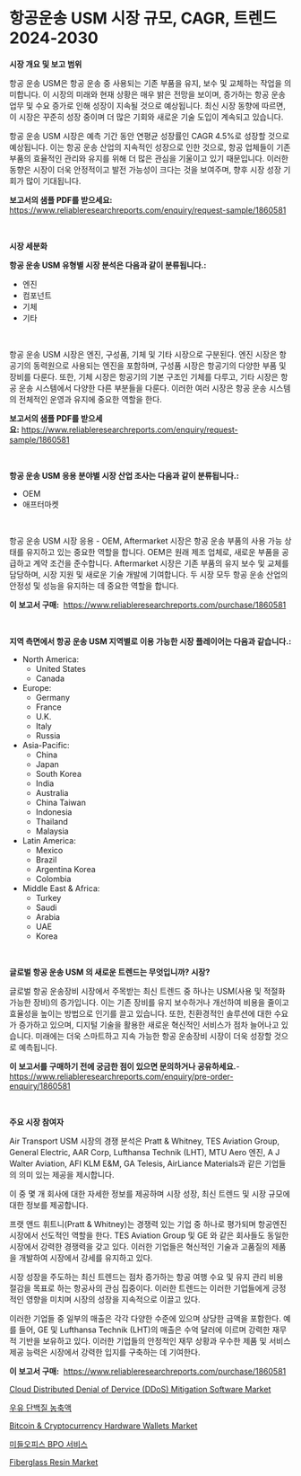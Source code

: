 <p><h1>항공운송 USM 시장 규모, CAGR, 트렌드 2024-2030</h1></p><p><strong>시장 개요 및 보고 범위</strong></p>
<p><p>항공 운송 USM은 항공 운송 중 사용되는 기존 부품을 유지, 보수 및 교체하는 작업을 의미합니다. 이 시장의 미래와 현재 상황은 매우 밝은 전망을 보이며, 증가하는 항공 운송 업무 및 수요 증가로 인해 성장이 지속될 것으로 예상됩니다. 최신 시장 동향에 따르면, 이 시장은 꾸준히 성장 중이며 더 많은 기회와 새로운 기술 도입이 계속되고 있습니다.</p><p>항공 운송 USM 시장은 예측 기간 동안 연평균 성장률인 CAGR 4.5%로 성장할 것으로 예상됩니다. 이는 항공 운송 산업의 지속적인 성장으로 인한 것으로, 항공 업체들이 기존 부품의 효율적인 관리와 유지를 위해 더 많은 관심을 기울이고 있기 때문입니다. 이러한 동향은 시장이 더욱 안정적이고 발전 가능성이 크다는 것을 보여주며, 향후 시장 성장 기회가 많이 기대됩니다.</p></p>
<p><strong>보고서의 샘플 PDF를 받으세요:</strong> <a href="https://www.reliableresearchreports.com/enquiry/request-sample/1860581">https://www.reliableresearchreports.com/enquiry/request-sample/1860581</a></p>
<p>&nbsp;</p>
<p><strong>시장 세분화</strong></p>
<p><strong>항공 운송 USM 유형별 시장 분석은 다음과 같이 분류됩니다.:</strong></p>
<p><ul><li>엔진</li><li>컴포넌트</li><li>기체</li><li>기타</li></ul></p>
<p>&nbsp;</p>
<p><p>항공 운송 USM 시장은 엔진, 구성품, 기체 및 기타 시장으로 구분된다. 엔진 시장은 항공기의 동력원으로 사용되는 엔진을 포함하며, 구성품 시장은 항공기의 다양한 부품 및 장비를 다룬다. 또한, 기체 시장은 항공기의 기본 구조인 기체를 다루고, 기타 시장은 항공 운송 시스템에서 다양한 다른 부분들을 다룬다. 이러한 여러 시장은 항공 운송 시스템의 전체적인 운영과 유지에 중요한 역할을 한다.</p></p>
<p><strong>보고서의 샘플 PDF를 받으세요:</strong>&nbsp;<a href="https://www.reliableresearchreports.com/enquiry/request-sample/1860581">https://www.reliableresearchreports.com/enquiry/request-sample/1860581</a></p>
<p>&nbsp;</p>
<p><strong> 항공 운송 USM 응용 분야별 시장 산업 조사는 다음과 같이 분류됩니다.:</strong></p>
<p><ul><li>OEM</li><li>애프터마켓</li></ul></p>
<p>&nbsp;</p>
<p><p>항공 운송 USM 시장 응용 - OEM, Aftermarket 시장은 항공 운송 부품의 사용 가능 상태를 유지하고 있는 중요한 역할을 합니다. OEM은 원래 제조 업체로, 새로운 부품을 공급하고 계약 조건을 준수합니다. Aftermarket 시장은 기존 부품의 유지 보수 및 교체를 담당하며, 시장 지원 및 새로운 기술 개발에 기여합니다. 두 시장 모두 항공 운송 산업의 안정성 및 성능을 유지하는 데 중요한 역할을 합니다.</p></p>
<p><strong>이 보고서 구매:</strong>&nbsp; <a href="https://www.reliableresearchreports.com/purchase/1860581">https://www.reliableresearchreports.com/purchase/1860581</a></p>
<p>&nbsp;</p>
<p><strong>지역 측면에서 항공 운송 USM 지역별로 이용 가능한 시장 플레이어는 다음과 같습니다.:</strong></p>
<p><ul>
    <li>
        North America:
        <ul>
            <li>United States</li>
            <li>Canada</li>
        </ul>
    </li>
    <li>
        Europe:
        <ul>
            <li>Germany</li>
            <li>France</li>
            <li>U.K.</li>
            <li>Italy</li>
            <li>Russia</li>
        </ul>
    </li>
    <li>
        Asia-Pacific:
        <ul>
            <li>China</li>
            <li>Japan</li>
            <li>South Korea</li>
            <li>India</li>
            <li>Australia</li>
            <li>China Taiwan</li>
            <li>Indonesia</li>
            <li>Thailand</li>
            <li>Malaysia</li>
        </ul>
    </li>
    <li>
        Latin America:
        <ul>
            <li>Mexico</li>
            <li>Brazil</li>
            <li>Argentina Korea</li>
            <li>Colombia</li>
        </ul>
    </li>
    <li>
        Middle East & Africa:
        <ul>
            <li>Turkey</li>
            <li>Saudi</li>
            <li>Arabia</li>
            <li>UAE</li>
            <li>Korea</li>
        </ul>
    </li>
    </ul></p>
<p>&nbsp;</p>
<p><strong>글로벌 항공 운송 USM 의 새로운 트렌드는 무엇입니까? 시장?</strong></p>
<p><p>글로벌 항공 운송장비 시장에서 주목받는 최신 트렌드 중 하나는 USM(사용 및 적절화 가능한 장비)의 증가입니다. 이는 기존 장비를 유지 보수하거나 개선하여 비용을 줄이고 효율성을 높이는 방법으로 인기를 끌고 있습니다. 또한, 친환경적인 솔루션에 대한 수요가 증가하고 있으며, 디지털 기술을 활용한 새로운 혁신적인 서비스가 점차 늘어나고 있습니다. 미래에는 더욱 스마트하고 지속 가능한 항공 운송장비 시장이 더욱 성장할 것으로 예측됩니다.</p></p>
<p><strong>이 보고서를 구매하기 전에 궁금한 점이 있으면 문의하거나 공유하세요.</strong>- <a href="https://www.reliableresearchreports.com/enquiry/pre-order-enquiry/1860581">https://www.reliableresearchreports.com/enquiry/pre-order-enquiry/1860581</a></p>
<p>&nbsp;</p>
<p><strong>주요 시장 참여자</strong></p>
<p><p>Air Transport USM 시장의 경쟁 분석은 Pratt & Whitney, TES Aviation Group, General Electric, AAR Corp, Lufthansa Technik (LHT), MTU Aero 엔진, A J Walter Aviation, AFI KLM E&M, GA Telesis, AirLiance Materials과 같은 기업들의 의미 있는 제공을 제시합니다. </p><p>이 중 몇 개 회사에 대한 자세한 정보를 제공하며 시장 성장, 최신 트렌드 및 시장 규모에 대한 정보를 제공합니다.</p><p>프랫 앤드 휘트니(Pratt & Whitney)는 경쟁력 있는 기업 중 하나로 평가되며 항공엔진 시장에서 선도적인 역할을 한다. TES Aviation Group 및 GE 와 같은 회사들도 동일한 시장에서 강력한 경쟁력을 갖고 있다. 이러한 기업들은 혁신적인 기술과 고품질의 제품을 개발하여 시장에서 강세를 유지하고 있다. </p><p>시장 성장을 주도하는 최신 트렌드는 점차 증가하는 항공 여행 수요 및 유지 관리 비용 절감을 목표로 하는 항공사의 관심 집중이다. 이러한 트렌드는 이러한 기업들에게 긍정적인 영향을 미치며 시장의 성장을 지속적으로 이끌고 있다.</p><p>이러한 기업들 중 일부의 매출은 각각 다양한 수준에 있으며 상당한 금액을 포함한다. 예를 들어, GE 및 Lufthansa Technik (LHT)의 매출은 수억 달러에 이르며 강력한 재무적 기반을 보유하고 있다. 이러한 기업들의 안정적인 재무 상황과 우수한 제품 및 서비스 제공 능력은 시장에서 강력한 입지를 구축하는 데 기여한다.</p></p>
<p><strong>이 보고서 구매:</strong>&nbsp;&nbsp;<a href="https://www.reliableresearchreports.com/purchase/1860581">https://www.reliableresearchreports.com/purchase/1860581</a></p>
<p><p><a href="https://issuu.com/reportprime-2/docs/cloud-distributed-denial-of-dervice-ddos-mitigatio">Cloud Distributed Denial of Dervice (DDoS) Mitigation Software Market</a></p><p><a href="https://github.com/vs019sa3m8x/Market-Research-Report-List-1/blob/main/8019744192845.md">우유 단백질 농축액</a></p><p><a href="https://issuu.com/reportprime-2/docs/bitcoin-cryptocurrency-hardware-wallets-market-siz">Bitcoin & Cryptocurrency Hardware Wallets Market</a></p><p><a href="https://github.com/lzrvbyqzftro57/Market-Research-Report-List-1/blob/main/6461794192844.md">미들오피스 BPO 서비스</a></p><p><a href="https://github.com/mauripalmi/Market-Research-Report-List-2/blob/main/fiberglass-resin-market.md">Fiberglass Resin Market</a></p></p>
